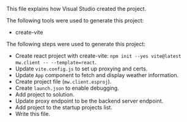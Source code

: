 This file explains how Visual Studio created the project.

The following tools were used to generate this project:
- create-vite

The following steps were used to generate this project:
- Create react project with create-vite: `npm init --yes vite@latest mw.client -- --template=react`.
- Update `vite.config.js` to set up proxying and certs.
- Update `App` component to fetch and display weather information.
- Create project file (`mw.client.esproj`).
- Create `launch.json` to enable debugging.
- Add project to solution.
- Update proxy endpoint to be the backend server endpoint.
- Add project to the startup projects list.
- Write this file.
